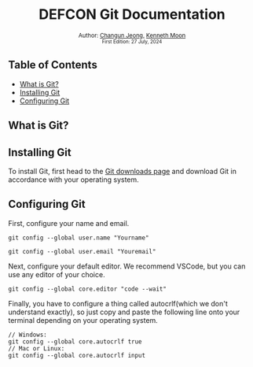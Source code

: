 <div align="center">
  <h1> DEFCON Git Documentation</h1>

<sub>Author:
<a href="https://www.linkedin.com/in/changun-jeong-765106277/" target="_blank">Changun Jeong,</a>
<a href="https://www.linkedin.com/in/sangyeon-moon-30212b2b8/" target="_blank">Kenneth Moon</a><br>
<small> First Edition: 27 July, 2024</small>
</sub>

</div>

## Table of Contents
- [What is Git?](#what-is-git)
- [Installing Git](#installing-git)
- [Configuring Git](#configuring-git)

## What is Git?

## Installing Git

To install Git, first head to the [Git downloads page](https://git-scm.com/downloads) and download Git in accordance with your operating system. 

## Configuring Git
First, configure your name and email. 
```
git config --global user.name "Yourname"

git config --global user.email "Youremail"
```
Next, configure your default editor. We recommend VSCode, but you can use any editor of your choice. 
```
git config --global core.editor "code --wait"
```
Finally, you have to configure a thing called autocrlf(which we don't understand exactly), so just copy and paste the following line onto your terminal depending on your operating system.
```
// Windows:
git config --global core.autocrlf true
// Mac or Linux:
git config --global core.autocrlf input
```
